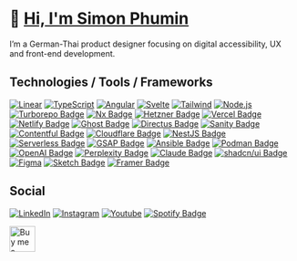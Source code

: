 # 👋 [Hi, I'm Simon Phumin](https://www.youtube.com/watch?v=dQw4w9WgXcQ)

I’m a German-Thai product designer focusing on digital accessibility, UX and front-end development.

## Technologies / Tools / Frameworks

[![Linear](https://img.shields.io/badge/Linear-000.svg?style=flat&logoColor=fff&logo=linear)](https://www.typescriptlang.org/)
[![TypeScript](https://img.shields.io/badge/TypeScript-%23007ACC.svg?style=flat&logoColor=fff&logo=typescript)](https://www.typescriptlang.org/)
[![Angular](https://img.shields.io/badge/Angular-DD0031?style=flat&logo=angular)](https://angular.dev/)
[![Svelte](https://img.shields.io/badge/Svelte-fff?style=flat&logo=svelte&logoColor=FF3E00)](https://svelte.dev/)
[![Tailwind](https://img.shields.io/badge/Tailwind-000?style=flat&logo=tailwindcss&logoColor=06B6D4)](https://svelte.dev/)
[![Node.js](https://img.shields.io/badge/Node.js-fff?style=flat&logo=nodedotjs&logoColor=5FA04E)](https://svelte.dev/)
[![Turborepo Badge](https://img.shields.io/badge/Turborepo-000?logo=turborepo&logoColor=fff&style=flat)](https://www.hetzner.com/de/cloud/)
[![Nx Badge](https://img.shields.io/badge/Nx-fff?logo=nx&logoColor=143055&style=flat)](https://www.hetzner.com/de/cloud/)
[![Hetzner Badge](https://img.shields.io/badge/Hetzner-D50C2D?logo=hetzner&logoColor=fff&style=flat)](https://www.hetzner.com/de/cloud/)
[![Vercel Badge](https://img.shields.io/badge/Vercel-000?logo=vercel&logoColor=fff&style=flat)](https://vercel.com/)
[![Netlify Badge](https://img.shields.io/badge/Netlify-fff?logo=netlify&logoColor=00C7B7&style=flat)](https://netlify.com/)
[![Ghost Badge](https://img.shields.io/badge/Ghost-15171A?logo=ghost&logoColor=fff&)](https://ghost.org/)
[![Directus Badge](https://img.shields.io/badge/Directus-263238?logo=directus&style=flat)](https://directus.io/)
[![Sanity Badge](https://img.shields.io/badge/Sanity-000?logo=sanity&logoColor=fff&style=flat)](https://directus.io/)
[![Contentful Badge](https://img.shields.io/badge/Contentful-000?logo=contentful&logoColor=fff&style=flat)](https://www.contentful.com/)
[![Cloudflare Badge](https://img.shields.io/badge/Cloudflare-fff?logo=cloudflare&logoColor=F380201&style=flat)](https://www.contentful.com/)
[![NestJS Badge](https://img.shields.io/badge/NestJS-E0234E?logo=nestjs&logoColor=fff&style=flat)](https://nestjs.com/)
[![Serverless Badge](https://img.shields.io/badge/Serverless-FD5750?logo=serverless&logoColor=fff&style=flat)](https://www.serverless.com/)
[![GSAP Badge](https://img.shields.io/badge/GSAP-0e100f?logo=GSAP&logoColor=0AE448&style=flat)](https://gsap.com/)
[![Ansible Badge](https://img.shields.io/badge/Ansible-E00?logo=ansible&logoColor=fff&style=flat)](https://www.ansible.com/)
[![Podman Badge](https://img.shields.io/badge/Podman-892CA0?logo=podman&logoColor=fff&style=flat)](https://podman.io/)
[![OpenAI Badge](https://img.shields.io/badge/OpenAI-000?logo=openai&logoColor=fff&style=flat)](https://openai.com/)
[![Perplexity Badge](https://img.shields.io/badge/Perplexity-000?logo=perplexity&logoColor=fff&style=flat)](https://openai.com/)
[![Claude Badge](https://img.shields.io/badge/Claude-000?logo=claude&logoColor=D97757&style=flat)](https://openai.com/)
[![shadcn/ui Badge](https://img.shields.io/badge/shadcn%2Fui-000?logo=shadcnui&logoColor=fff&style=flat)](https://www.shadcn-svelte.com/)
[![Figma](https://img.shields.io/badge/Figma-000?style=flat&logo=figma&logoColor=white)](https://www.figma.com/)
[![Sketch Badge](https://img.shields.io/badge/Sketch-000?logo=sketch&logoColor=fff&style=flat)](https://www.sketch.com/)
[![Framer Badge](https://img.shields.io/badge/Framer-000?logo=framer&logoColor=fff&style=flat)](https://www.framer.com/)

## Social

[![LinkedIn](https://img.shields.io/badge/LinkedIn-blue?style=flat&logo=linkedin&logoColor=white)](https://www.linkedin.com/in/simonschweikert/)
[![Instagram](https://img.shields.io/badge/Instagram-000?style=flat&logo=instagram&logoColor=white)](https://instagram.com/simonphumin)
[![Youtube](https://img.shields.io/badge/YouTube-red?style=flat&logo=youtube&logoColor=white)](https://www.youtube.com/@simonphumin)
[![Spotify Badge](https://img.shields.io/badge/Spotify-000?logo=spotify&logoColor=1DB954&style=flat)](https://open.spotify.com/user/simonphumin)

<p><a href="https://www.buymeacoffee.com/simonphumin"> <img align="left" src="https://cdn.buymeacoffee.com/buttons/v2/default-yellow.png" height="45" alt="Buy me a coffee logo" /></a></p>
